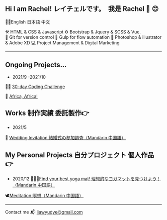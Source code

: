 ## Hi I am Rachel! レイチェルです。　我是 Rachel 👋 😊
💁‍♀️English 日本語 中文

⚒  HTML & CSS & Javascript        ⚙️  Bootstrap & Jquery & SCSS & Vue.     
🦖 Git for version control        🐳  Gulp for flow automation
🎨 Photoshop & illustrator & Adobe XD      💻 Project Management & Digital Marketing

---
## Ongoing Projects...
- 2021/9 -2021/10

🏃‍♀️ [30-day Coding Challenge](https://rachel-liaw.github.io/2021-Coding-Challenge/)

🦏  [Africa, Africa!](https://rachel-liaw.io/africa-africa/#/)

## Works 制作実績 委託製作👉
- 2021/5 

🌻 [Wedding Invitation 結婚式の参加調査（Mandarin 中国語）](https://rachel-liaw.github.io/wedding/wang-wang)

## My Personal Projects 自分プロジェクト 個人作品👉
- 2020/12 
🧘🏻‍♀️[Find your best yoga mat! 理想的なヨガマットを見つけよう！（Mandarin 中国語）](https://rachel-liaw.github.io/36deg-yoga/yogatest.html) 

🕊[Meditation 瞑想（Mandarin 中国語）](https://rachel-liaw.github.io/meditation/meditation.html) 

---
Contact me 📬 liawyudye@gmail.com

<!--
**Butterfly-L/Butterfly-L** is a ✨ _special_ ✨ repository because its `README.md` (this file) appears on your GitHub profile.

Here are some ideas to get you started:

- 🔭 I’m currently working on ...
- 🌱 I’m currently learning ...
- 👯 I’m looking to collaborate on ...
- 🤔 I’m looking for help with ...
- 💬 Ask me about ...
- 📫 How to reach me: ...
- 😄 Pronouns: ...
- ⚡ Fun fact: ...
-->
